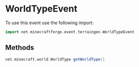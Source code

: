# WorldTypeEvent

To use this event use the following import:
```groovy
import net.minecraftforge.event.terraingen.WorldTypeEvent
```

## Methods
```groovy
net.minecraft.world.WorldType getWorldType()
```

